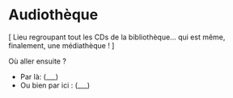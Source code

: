 # Audiothèque
[ Lieu regroupant tout les CDs de la bibliothèque... qui est même, finalement, une médiathèque ! ]

Où aller ensuite ?

* Par là: (___)
* Ou bien par ici : (___)
